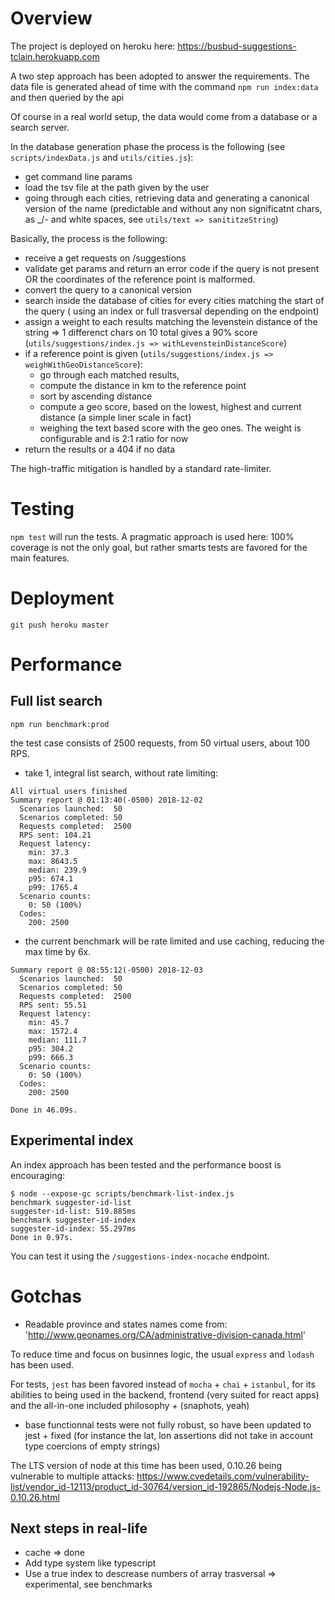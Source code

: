 # Overview

The project is deployed on heroku here: https://busbud-suggestions-tclain.herokuapp.com

A two step approach has been adopted to answer the requirements. The data file is generated ahead of time with the command `npm run index:data` and then queried by the api

Of course in a real world setup, the data would come from a database or a search server.

In the database generation phase the process is the following (see `scripts/indexData.js` and `utils/cities.js`):

- get command line params
- load the tsv file at the path given by the user
- going through each cities, retrieving data and generating a canonical version of the name (predictable and without any non significatnt chars, as \_/- and white spaces, see `utils/text => sanititzeString`)

Basically, the process is the following:

- receive a get requests on /suggestions
- validate get params and return an error code if the query is not present OR the coordinates of the reference point is malformed.
- convert the query to a canonical version
- search inside the database of cities for every cities matching the start of the query ( using an index or full trasversal depending on the endpoint)
- assign a weight to each results matching the levenstein distance of the string => 1 differenct chars on 10 total gives a 90% score (`utils/suggestions/index.js => withLevensteinDistanceScore`)
- if a reference point is given (`utils/suggestions/index.js => weighWithGeoDistanceScore`):
  - go through each matched results,
  - compute the distance in km to the reference point
  - sort by ascending distance
  - compute a geo score, based on the lowest, highest and current distance (a simple liner scale in fact)
  - weighing the text based score with the geo ones. The weight is configurable and is 2:1 ratio for now
- return the results or a 404 if no data

The high-traffic mitigation is handled by a standard rate-limiter.

# Testing

`npm test` will run the tests. A pragmatic approach is used here: 100% coverage is not the only goal, but rather smarts tests are favored for the main features.

# Deployment

`git push heroku master`

# Performance

## Full list search

`npm run benchmark:prod`

the test case consists of 2500 requests, from 50 virtual users, about 100 RPS.

- take 1, integral list search, without rate limiting:

```
All virtual users finished
Summary report @ 01:13:40(-0500) 2018-12-02
  Scenarios launched:  50
  Scenarios completed: 50
  Requests completed:  2500
  RPS sent: 104.21
  Request latency:
    min: 37.3
    max: 8643.5
    median: 239.9
    p95: 674.1
    p99: 1765.4
  Scenario counts:
    0: 50 (100%)
  Codes:
    200: 2500
```

- the current benchmark will be rate limited and use caching, reducing the max time by 6x.

```
Summary report @ 08:55:12(-0500) 2018-12-03
  Scenarios launched:  50
  Scenarios completed: 50
  Requests completed:  2500
  RPS sent: 55.51
  Request latency:
    min: 45.7
    max: 1572.4
    median: 111.7
    p95: 304.2
    p99: 666.3
  Scenario counts:
    0: 50 (100%)
  Codes:
    200: 2500

Done in 46.09s.

```

## Experimental index

An index approach has been tested and the performance boost is encouraging:

```
$ node --expose-gc scripts/benchmark-list-index.js
benchmark suggester-id-list
suggester-id-list: 519.885ms
benchmark suggester-id-index
suggester-id-index: 55.297ms
Done in 0.97s.
```

You can test it using the `/suggestions-index-nocache` endpoint.

# Gotchas

- Readable province and states names come from: 'http://www.geonames.org/CA/administrative-division-canada.html'

To reduce time and focus on businnes logic, the usual `express` and `lodash` has been used.

For tests, `jest` has been favored instead of `mocha` + `chai` + `istanbul`, for its abilities to being used in the backend, frontend (very suited for react apps) and the all-in-one included philosophy + (snaphots, yeah)

- base functionnal tests were not fully robust, so have been updated to jest + fixed (for instance the lat, lon assertions did not take in account type coercions of empty strings)

The LTS version of node at this time has been used, 0.10.26 being vulnerable to multiple attacks:
https://www.cvedetails.com/vulnerability-list/vendor_id-12113/product_id-30764/version_id-192865/Nodejs-Node.js-0.10.26.html

## Next steps in real-life

- cache => done
- Add type system like typescript
- Use a true index to descrease numbers of array trasversal => experimental, see benchmarks
